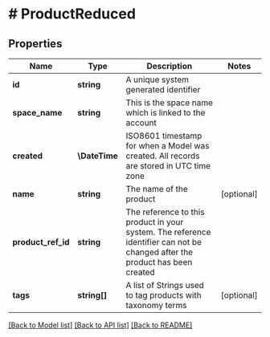 # # ProductReduced

## Properties

Name | Type | Description | Notes
------------ | ------------- | ------------- | -------------
**id** | **string** | A unique system generated identifier |
**space_name** | **string** | This is the space name which is linked to the account |
**created** | **\DateTime** | ISO8601 timestamp for when a Model was created. All records are stored in UTC time zone |
**name** | **string** | The name of the product | [optional]
**product_ref_id** | **string** | The reference to this product in your system. The reference identifier can not be changed after the product has been created |
**tags** | **string[]** | A list of Strings used to tag products with taxonomy terms | [optional]

[[Back to Model list]](../../README.md#models) [[Back to API list]](../../README.md#endpoints) [[Back to README]](../../README.md)
